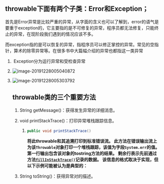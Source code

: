## throwable下面有两个子类：Error和Exception；

首先是Error异常是比较严重的异常，从字面的含义也可以了解到，error的语气是要重于exception的，它主要指的是不可修复的异常，程序员都无法修复，只能终止的异常，在现阶段我们遇到的情况应该不多。

而exception指的是可以恢复的异常，指程序员可以修正掌控的异常。常见的空指针，算术的除零异常等。在很多书中大篇幅介绍的异常也都指这一类异常

1. ​	Exception分为运行异常和受检查异常

2. ![image-20191228005040872](C:\Users\admin\AppData\Roaming\Typora\typora-user-images\image-20191228005040872.png)

3. ![image-20191228005303792](C:\Users\admin\AppData\Roaming\Typora\typora-user-images\image-20191228005303792.png)

   ## throwable类的三个重要方法

   1.  String getMessage()：获得发生异常的详细消息。 

   2. void printStackTrace()：打印异常堆栈跟踪信息。 

      1. ```java
         public void printStackTrace()
         ```

         **将此throwable和其追溯打印到标准错误流。  此方法在错误输出流上为该`Throwable`对象打印一个堆栈跟踪，该值为字段`System.err`的值。  第一行输出包含该对象的tostring方法的结果。  剩余行表示先前通过方法[`fillInStackTrace()`](../../java/lang/Throwable.html#fillInStackTrace--)记录的数据。  该信息的格式取决于实现，但以下示例可能被认为是典型的：** 

   3. String toString()：获得异常对的描述。





